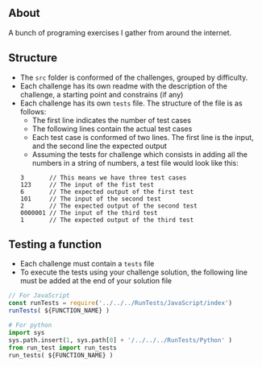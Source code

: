 ## About

A bunch of programing exercises I gather from around the internet. 

## Structure

- The `src` folder is conformed of the challenges, grouped by difficulty.
- Each challenge has its own readme with the description of the challenge, a starting point and constrains (if any) 
- Each challenge has its own `tests` file. The structure of the file is as follows:
    - The first line indicates the number of test cases
    - The following lines contain the actual test cases
    - Each test case is conformed of two lines. The first line is the input, and the second line the expected output
    - Assuming the tests for challenge which consists in adding all the numbers in a string of numbers, a test file would look like this:
    ```
    3       // This means we have three test cases
    123     // The input of the fist test 
    6       // The expected output of the first test
    101     // The input of the second test
    2       // The expected output of the second test
    0000001 // The input of the third test
    1       // The expected output of the third test
    ```

## Testing a function

- Each challenge must contain a `tests` file
- To execute the tests using your challenge solution, the following line must be added at the end of your solution file
``` javascript
// For JavaScript 
const runTests = require('../../../RunTests/JavaScript/index')
runTests( ${FUNCTION_NAME} )
```

``` python
# For python
import sys
sys.path.insert(1, sys.path[0] + '/../../../RunTests/Python' )
from run_test import run_tests
run_tests( ${FUNCTION_NAME} )
```

